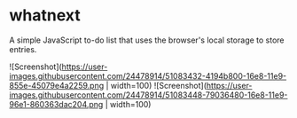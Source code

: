 # whatnext
A simple JavaScript to-do list that uses the browser's local storage to store entries. 

![Screenshot](https://user-images.githubusercontent.com/24478914/51083432-4194b800-16e8-11e9-855e-45079e4a2259.png | width=100)
![Screenshot](https://user-images.githubusercontent.com/24478914/51083448-79036480-16e8-11e9-96e1-860363dac204.png | width=100)


